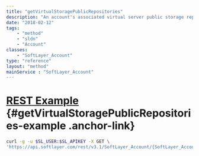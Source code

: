 ```yaml
---
title: "getVirtualStoragePublicRepositories"
description: "An account's associated virtual server public storage repositories."
date: "2018-02-12"
tags:
    - "method"
    - "sldn"
    - "Account"
classes:
    - "SoftLayer_Account"
type: "reference"
layout: "method"
mainService : "SoftLayer_Account"
---
```


# [REST Example](#getVirtualStoragePublicRepositories-example) <a href="/article/rest/"><i class="fas fa-question"></i></a> {#getVirtualStoragePublicRepositories-example .anchor-link} 
```bash
curl -g -u $SL_USER:$SL_APIKEY -X GET \
'https://api.softlayer.com/rest/v3.1/SoftLayer_Account/{SoftLayer_AccountID}/getVirtualStoragePublicRepositories'
```
